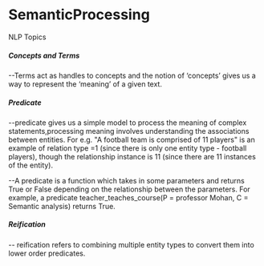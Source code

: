 # SemanticProcessing
NLP Topics


##### Concepts and Terms

--Terms act as handles to concepts and the notion of ‘concepts’ gives us a way to represent the ‘meaning’ of a given text.

##### Predicate

--predicate gives us a simple model to process the meaning of complex statements,processing meaning involves understanding the associations between entities.  For e.g. "A football team is comprised of 11 players" is an example of relation type =1 (since there is only one entity type - football players), though the relationship instance is 11 (since there are 11 instances of the entity).

--A predicate is a function which takes in some parameters and returns True or False depending on the relationship between the parameters. For example, a predicate teacher_teaches_course(P = professor Mohan, C = Semantic analysis) returns True.

##### Reification
-- reification refers to combining multiple entity types to convert them into lower order predicates. 

